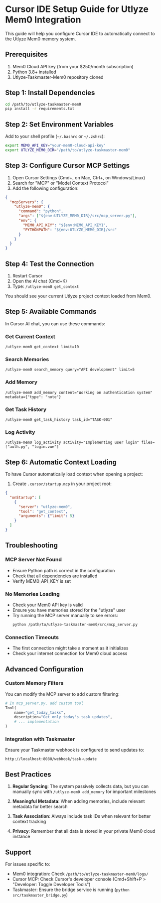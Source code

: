 # Cursor IDE Setup Guide for Utlyze Mem0 Integration

This guide will help you configure Cursor IDE to automatically connect to the Utlyze Mem0 memory system.

## Prerequisites

1. Mem0 Cloud API key (from your $250/month subscription)
2. Python 3.8+ installed
3. Utlyze-Taskmaster-Mem0 repository cloned

## Step 1: Install Dependencies

```bash
cd /path/to/utlyze-taskmaster-mem0
pip install -r requirements.txt
```

## Step 2: Set Environment Variables

Add to your shell profile (`~/.bashrc` or `~/.zshrc`):

```bash
export MEM0_API_KEY="your-mem0-cloud-api-key"
export UTLYZE_MEM0_DIR="/path/to/utlyze-taskmaster-mem0"
```

## Step 3: Configure Cursor MCP Settings

1. Open Cursor Settings (Cmd+, on Mac, Ctrl+, on Windows/Linux)
2. Search for "MCP" or "Model Context Protocol"
3. Add the following configuration:

```json
{
  "mcpServers": {
    "utlyze-mem0": {
      "command": "python",
      "args": ["${env:UTLYZE_MEM0_DIR}/src/mcp_server.py"],
      "env": {
        "MEM0_API_KEY": "${env:MEM0_API_KEY}",
        "PYTHONPATH": "${env:UTLYZE_MEM0_DIR}/src"
      }
    }
  }
}
```

## Step 4: Test the Connection

1. Restart Cursor
2. Open the AI chat (Cmd+K)
3. Type: `/utlyze-mem0 get_context`

You should see your current Utlyze project context loaded from Mem0.

## Step 5: Available Commands

In Cursor AI chat, you can use these commands:

### Get Current Context
```
/utlyze-mem0 get_context limit=10
```

### Search Memories
```
/utlyze-mem0 search_memory query="API development" limit=5
```

### Add Memory
```
/utlyze-mem0 add_memory content="Working on authentication system" metadata={"type": "note"}
```

### Get Task History
```
/utlyze-mem0 get_task_history task_id="TASK-001"
```

### Log Activity
```
/utlyze-mem0 log_activity activity="Implementing user login" files=["auth.py", "login.vue"]
```

## Step 6: Automatic Context Loading

To have Cursor automatically load context when opening a project:

1. Create `.cursor/startup.mcp` in your project root:

```json
{
  "onStartup": [
    {
      "server": "utlyze-mem0",
      "tool": "get_context",
      "arguments": {"limit": 5}
    }
  ]
}
```

## Troubleshooting

### MCP Server Not Found
- Ensure Python path is correct in the configuration
- Check that all dependencies are installed
- Verify MEM0_API_KEY is set

### No Memories Loading
- Check your Mem0 API key is valid
- Ensure you have memories stored for the "utlyze" user
- Try running the MCP server manually to see errors:
  ```bash
  python /path/to/utlyze-taskmaster-mem0/src/mcp_server.py
  ```

### Connection Timeouts
- The first connection might take a moment as it initializes
- Check your internet connection for Mem0 cloud access

## Advanced Configuration

### Custom Memory Filters
You can modify the MCP server to add custom filtering:

```python
# In mcp_server.py, add custom tool
Tool(
    name="get_today_tasks",
    description="Get only today's task updates",
    # ... implementation
)
```

### Integration with Taskmaster
Ensure your Taskmaster webhook is configured to send updates to:
```
http://localhost:8080/webhook/task-update
```

## Best Practices

1. **Regular Syncing**: The system passively collects data, but you can manually sync with `/utlyze-mem0 add_memory` for important milestones

2. **Meaningful Metadata**: When adding memories, include relevant metadata for better search

3. **Task Association**: Always include task IDs when relevant for better context tracking

4. **Privacy**: Remember that all data is stored in your private Mem0 cloud instance

## Support

For issues specific to:
- Mem0 integration: Check `/path/to/utlyze-taskmaster-mem0/logs/`
- Cursor MCP: Check Cursor's developer console (Cmd+Shift+P > "Developer: Toggle Developer Tools")
- Taskmaster: Ensure the bridge service is running (`python src/taskmaster_bridge.py`)